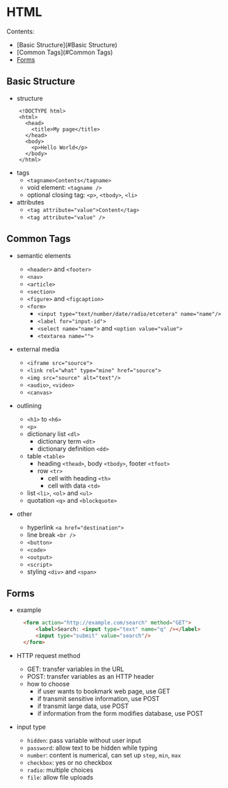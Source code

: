 # HTML

Contents:

- [Basic Structure](#Basic Structure)
- [Common Tags](#Common Tags)
- [Forms](#Forms)

<a name="Basic Structure"/>

## Basic Structure
+ structure
```
	<!DOCTYPE html>
	<html>
	  <head>
	  	<title>My page</title>
	  </head>
	  <body>
	  	<p>Hello World</p>
	  </body>
	</html>
```
+ tags
  - `<tagname>Contents</tagname>`
  - void element: `<tagname />`
  - optional closing tag: `<p>`, `<tbody>`, `<li>`
+ attributes
  - `<tag attribute="value">Content</tag>`
  - `<tag attribute="value" />`


<a name="Common tags"/>

## Common Tags
+ semantic elements
  - `<header>` and `<footer>`
  - `<nav>`
  - `<article>`
  - `<section>`
  - `<figure>` and `<figcaption>`
  - `<form>`
    - `<input type="text/number/date/radio/etcetera" name="name"/>`
    - `<label for="input-id">`
    - `<select name="name">` and `<option value="value">`
    - `<textarea name="">`

+ external media
  - `<iframe src="source">`
  - `<link rel="what" type="mine" href="source">`
  - `<img src="source" alt="text"/>`
  - `<audio>`, `<video>`
  - `<canvas>`

+ outlining
  - `<h1>` to `<h6>`
  - `<p>`
  - dictionary list `<dl>`
    + dictionary term `<dt>`
    + dictionary definition `<dd>`
  - table `<table>`
    + heading `<thead>`, body `<tbody>`, footer `<tfoot>`
    + row `<tr>`
      - cell with heading `<th>`
      - cell with data `<td>`
  - list `<li>`, `<ol>` and `<ul>`
  - quotation `<q>` and `<blockquote>`


+ other
  - hyperlink `<a href="destination">`
  - line break `<br />`
  - `<button>`
  - `<code>`
  - `<output>`
  - `<script>`
  - styling `<div>` and `<span>`


<a name="Forms"/>

## Forms
+ example

  ```html
    <form action="http://example.com/search" method="GET">
    	<label>Search: <input type="text" name="q" /></label>
    	<input type="submit" value="search"/>
    </form>
  ```
	
+ HTTP request method
  - GET: transfer variables in the URL
  - POST: transfer variables as an HTTP header
  - how to choose
    + if user wants to bookmark web page, use GET
    + if transmit sensitive information, use POST
    + if transmit large data, use POST
    + if information from the form modifies database, use POST

+ input type
  - `hidden`: pass variable without user input
  - `password`: allow text to be hidden while typing
  - `number`: content is numerical, can set up `step`, `min`, `max`
  - `checkbox`: yes or no checkbox
  - `radio`: multiple choices
  - `file`: allow file uploads
